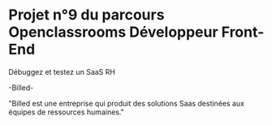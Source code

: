 # Projet n°9 du parcours Openclassrooms Développeur Front-End

Débuggez et testez un SaaS RH

-Billed- 

"Billed est une entreprise qui produit des solutions Saas destinées aux équipes de ressources humaines."
